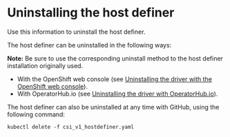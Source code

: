 # Uninstalling the host definer

Use this information to uninstall the host definer.

The host definer can be uninstalled in the following ways:

**Note:** Be sure to use the corresponding uninstall method to the host definer installation originally used.

- With the OpenShift web console (see [Uninstalling the driver with the OpenShift web console](uninstall_driver_openshift_web.md)).
- With OperatorHub.io (see [Uninstalling the driver with OperatorHub.io](uninstall_driver_operatorhub.md)).
  
The host definer can also be uninstalled at any time with GitHub, using the following command:
  
    kubectl delete -f csi_v1_hostdefiner.yaml



